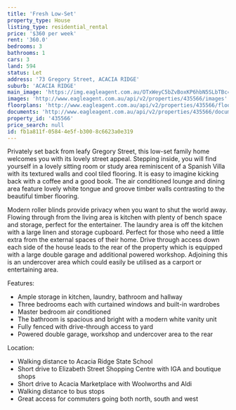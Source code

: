 ```yaml
---
title: 'Fresh Low-Set'
property_type: House
listing_type: residential_rental
price: '$360 per week'
rent: '360.0'
bedrooms: 3
bathrooms: 1
cars: 3
land: 594
status: Let
address: '73 Gregory Street, ACACIA RIDGE'
suburb: 'ACACIA RIDGE'
main_image: 'https://img.eagleagent.com.au/OTxWeyC5bZvBoxKP6hbN5SLbTBc=/1280x854/smart/https://s3-us-west-2.amazonaws.com/eagleagent-orig/images/6825677/425810590-image-M.jpg'
images: 'http://www.eagleagent.com.au/api/v2/properties/435566/images'
floorplans: 'http://www.eagleagent.com.au/api/v2/properties/435566/floorplans'
documents: 'http://www.eagleagent.com.au/api/v2/properties/435566/documents'
property_id: '435566'
price_search: null
id: fb1a811f-0584-4e5f-b300-8c6623a0e319
---
```

Privately set back from leafy Gregory Street, this low-set family home welcomes you with its lovely street appeal. Stepping inside, you will find yourself in a lovely sitting room or study area reminiscent of a Spanish Villa with its textured walls and cool tiled flooring. It is easy to imagine kicking back with a coffee and a good book. The air conditioned lounge and dining area feature lovely white tongue and groove timber walls contrasting to the beautiful timber flooring.

Modern roller blinds provide privacy when you want to shut the world away. Flowing through from the living area is kitchen with plenty of bench space and storage, perfect for the entertainer. The laundry area is off the kitchen with a large linen and storage cupboard. Perfect for those who need a little extra from the external spaces of their home. Drive through access down each side of the house leads to the rear of the property which is equipped with a large double garage and additional powered workshop. Adjoining this is an undercover area which could easily be utilised as a carport or entertaining area.

Features:

*  Ample storage in kitchen, laundry, bathroom and hallway
*  Three bedrooms each with curtained windows and built-in wardrobes
*  Master bedroom air conditioned
*  The bathroom is spacious and bright with a modern white vanity unit
*  Fully fenced with drive-through access to yard
*  Powered double garage, workshop and undercover area to the rear

Location:

*  Walking distance to Acacia Ridge State School
*  Short drive to Elizabeth Street Shopping Centre with IGA and boutique shops
*  Short drive to Acacia Marketplace with Woolworths and Aldi
*  Walking distance to bus stops
*  Great access for commuters going both north, south and west